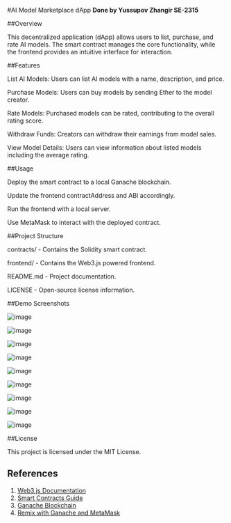 #AI Model Marketplace dApp 
**Done by Yussupov Zhangir SE-2315**

##Overview

This decentralized application (dApp) allows users to list, purchase, and rate AI models. The smart contract manages the core functionality, while the frontend provides an intuitive interface for interaction.

##Features

List AI Models: Users can list AI models with a name, description, and price.

Purchase Models: Users can buy models by sending Ether to the model creator.

Rate Models: Purchased models can be rated, contributing to the overall rating score.

Withdraw Funds: Creators can withdraw their earnings from model sales.

View Model Details: Users can view information about listed models including the average rating.

##Usage

Deploy the smart contract to a local Ganache blockchain.

Update the frontend contractAddress and ABI accordingly.

Run the frontend with a local server.

Use MetaMask to interact with the deployed contract.

##Project Structure

contracts/ - Contains the Solidity smart contract.

frontend/ - Contains the Web3.js powered frontend.

README.md - Project documentation.

LICENSE - Open-source license information.

##Demo Screenshots

![image](https://github.com/user-attachments/assets/64b4bb29-045c-493e-873e-c400d5ce2eb4)

![image](https://github.com/user-attachments/assets/39d5f03a-f051-43cb-8843-8248eb0123c5)

![image](https://github.com/user-attachments/assets/17f4ba24-88ce-48a5-b1d4-34d7a30ff986)

![image](https://github.com/user-attachments/assets/47f48c74-9b18-43f2-bac0-7c2f54279409)

![image](https://github.com/user-attachments/assets/9c54b3b3-035c-4200-86a0-252b4c37c2af)

![image](https://github.com/user-attachments/assets/ccc07ea3-a7ad-4c2f-af35-016bbf466e8f)

![image](https://github.com/user-attachments/assets/64aed1a2-81bc-45b9-8872-0e29a5ec3f0a)

![image](https://github.com/user-attachments/assets/368b2d1e-6317-4695-82de-f78e66eef9fe)

![image](https://github.com/user-attachments/assets/0d324e38-9a0a-4dd7-b1b3-9b4ca0682798)

##License

This project is licensed under the MIT License.

## References
1. [Web3.js Documentation](https://docs.web3js.org/)
2. [Smart Contracts Guide](https://docs.web3js.org/guides/smart_contracts/smart_contracts_guide)
3. [Ganache Blockchain](https://trufflesuite.com/ganache/)
4. [Remix with Ganache and MetaMask](https://medium.com/@kacharlabhargav21/using-ganache-with-remix-and-metamask-446fe5748ccf)
